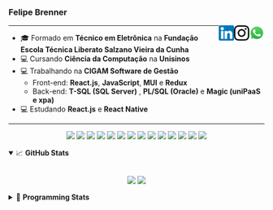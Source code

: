 <h3>Felipe Brenner</h3>

<a href="https://api.whatsapp.com/send?phone=5551995585968" target="_blank" rel="nofollow"><img align="right" width="30rem" src="./assets/whatsapp.png" alt="Whatsapp: +55 51995585968"/></a>
<a href="https://www.instagram.com/felipeobrenner/" target="_blank" rel="nofollow"><img align="right" width="30rem" src="./assets/instagram.png" alt="Instagram: @felipeobrenner"/></a>
<a href="https://www.linkedin.com/in/felipe-de-oliveira-brenner/" target="_blank" rel="nofollow"><img align="right" width="30rem" src="./assets/linkedin.png" alt="LinkedIn: @felipe-de-oliveira-brenner"/></a>

---

- 🎓 Formado em **Técnico em Eletrônica** na **Fundação Escola Técnica Liberato Salzano Vieira da Cunha**
- 💻 Cursando **Ciência da Computação** na **Unisinos**
- 💻 Trabalhando na **CIGAM Software de Gestão**
  - Front-end: **React.js**, **JavaScript**, **MUI** e **Redux**
  - Back-end: **T-SQL (SQL Server)** , **PL/SQL (Oracle)** e **Magic (uniPaaS e xpa)**
- 💻 Estudando **React.js** e **React Native**

---

<p align='center'>
  <img width="35rem" src="https://cdn.jsdelivr.net/gh/devicons/devicon/icons/react/react-original.svg" />
  <img width="35rem" src="https://cdn.jsdelivr.net/gh/devicons/devicon/icons/javascript/javascript-plain.svg" />
  <img width="35rem" src="https://cdn.jsdelivr.net/gh/devicons/devicon/icons/typescript/typescript-plain.svg" />
  <img width="35rem" src="https://cdn.jsdelivr.net/gh/devicons/devicon/icons/materialui/materialui-plain.svg" />
  <img width="35rem" src="https://cdn.jsdelivr.net/gh/devicons/devicon/icons/redux/redux-original.svg" />
  <img width="35rem" src="https://cdn.jsdelivr.net/gh/devicons/devicon/icons/css3/css3-plain.svg" />
  <img width="35rem" src="https://cdn.jsdelivr.net/gh/devicons/devicon/icons/html5/html5-plain.svg" />
  <img width="35rem" src="https://cdn.jsdelivr.net/gh/devicons/devicon/icons/vscode/vscode-original.svg" />
  <img width="35rem" src="https://cdn.jsdelivr.net/gh/devicons/devicon/icons/git/git-original.svg" />
  <img width="35rem" src="https://cdn.jsdelivr.net/gh/devicons/devicon/icons/yarn/yarn-original.svg" />
  <img width="35rem" src="https://cdn.jsdelivr.net/gh/devicons/devicon/icons/npm/npm-original-wordmark.svg" />
  <img width="35rem" src="https://cdn.jsdelivr.net/gh/devicons/devicon/icons/microsoftsqlserver/microsoftsqlserver-plain.svg" />
  <img width="35rem" src="https://cdn.jsdelivr.net/gh/devicons/devicon/icons/oracle/oracle-original.svg" />
  <img width="35rem" src="https://cdn.jsdelivr.net/gh/devicons/devicon/icons/ubuntu/ubuntu-plain.svg" />
</p>

<details open>
  <summary>📈 <b>GitHub Stats</b></summary>
  <br>
  <p align="center">
  <img src="https://github-readme-stats.vercel.app/api?username=felipebrenner&show_icons=true&theme=dark"/>
  <img src="https://github-readme-stats.vercel.app/api/top-langs/?username=felipebrenner&layout=compact&theme=dark">
  </p>

</details>

<details>
  <summary>🤖 <b>Programming Stats</b></summary>
  <br/>

  <!--START_SECTION:waka-->
**🐱 My GitHub Data** 

> 🏆 530 Contributions in the Year 2021
 > 
> 📦 130.2 kB Used in GitHub's Storage 
 > 
> 🚫 Not Opted to Hire
 > 
> 📜 22 Public Repositories 
 > 
> 🔑 0 Private Repositories  
 > 
**I'm a Night 🦉** 

```text
🌞 Morning    43 commits     ██░░░░░░░░░░░░░░░░░░░░░░░   8.4% 
🌆 Daytime    128 commits    ██████░░░░░░░░░░░░░░░░░░░   25.0% 
🌃 Evening    318 commits    ███████████████░░░░░░░░░░   62.11% 
🌙 Night      23 commits     █░░░░░░░░░░░░░░░░░░░░░░░░   4.49%

```
📅 **I'm Most Productive on Sunday** 

```text
Monday       78 commits     ███░░░░░░░░░░░░░░░░░░░░░░   15.23% 
Tuesday      113 commits    █████░░░░░░░░░░░░░░░░░░░░   22.07% 
Wednesday    55 commits     ██░░░░░░░░░░░░░░░░░░░░░░░   10.74% 
Thursday     53 commits     ██░░░░░░░░░░░░░░░░░░░░░░░   10.35% 
Friday       27 commits     █░░░░░░░░░░░░░░░░░░░░░░░░   5.27% 
Saturday     65 commits     ███░░░░░░░░░░░░░░░░░░░░░░   12.7% 
Sunday       121 commits    ██████░░░░░░░░░░░░░░░░░░░   23.63%

```


📊 **This Week I Spent My Time On** 

```text
💬 Programming Languages: 
JSX                      17 hrs 45 mins      ███████████░░░░░░░░░░░░░░   44.07% 
TypeScript               12 hrs 40 mins      ███████░░░░░░░░░░░░░░░░░░   31.44% 
JavaScript               4 hrs 9 mins        ██░░░░░░░░░░░░░░░░░░░░░░░   10.34% 
Markdown                 3 hrs 54 mins       ██░░░░░░░░░░░░░░░░░░░░░░░   9.71% 
JSON                     1 hr 38 mins        █░░░░░░░░░░░░░░░░░░░░░░░░   4.06%

🔥 Editors: 
VS Code                  40 hrs 17 mins      █████████████████████████   100.0%

🐱‍💻 Projects: 
www_CGFrontEnd           20 hrs 34 mins      ████████████░░░░░░░░░░░░░   51.06% 
ignite-react-native      16 hrs 47 mins      ██████████░░░░░░░░░░░░░░░   41.69% 
felipebrenner            1 hr 45 mins        █░░░░░░░░░░░░░░░░░░░░░░░░   4.37% 
www_CGFrontTemplate      32 mins             ░░░░░░░░░░░░░░░░░░░░░░░░░   1.34% 
myskills                 19 mins             ░░░░░░░░░░░░░░░░░░░░░░░░░   0.81%

💻 Operating System: 
Linux                    40 hrs 9 mins       █████████████████████████   99.67% 
Windows                  8 mins              ░░░░░░░░░░░░░░░░░░░░░░░░░   0.33%

```

**I Mostly Code in TypeScript** 

```text
TypeScript               9 repos             ██████████░░░░░░░░░░░░░░░   42.86% 
Java                     3 repos             ███░░░░░░░░░░░░░░░░░░░░░░   14.29% 
CSS                      2 repos             ██░░░░░░░░░░░░░░░░░░░░░░░   9.52% 
JavaScript               2 repos             ██░░░░░░░░░░░░░░░░░░░░░░░   9.52% 
Assembly                 1 repo              █░░░░░░░░░░░░░░░░░░░░░░░░   4.76%

```



 Last Updated on 17/12/2021
<!--END_SECTION:waka-->
</details>
